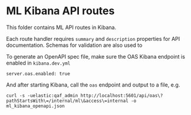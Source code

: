 # ML Kibana API routes

This folder contains ML API routes in Kibana.

Each route handler requires `summary` and `description` properties for API documentation. Schemas for validation are also used to 

To generate an OpenAPI spec file, make sure the OAS Kibana endpoint is enabled in `kibana.dev.yml`

```
server.oas.enabled: true
```

And after starting Kibana, call the `oas` endpoint and output to a file, e.g. 

```
curl -s -uelastic:qaf_admin http://localhost:5601/api/oas\?pathStartsWith\=/internal/ml\&access\=internal -o ml_kibana_openapi.json
```
